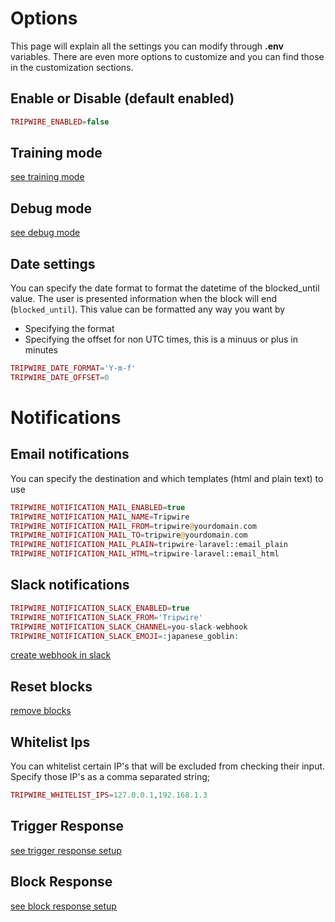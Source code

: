 # Options
This page will explain all the settings you can modify through **.env** variables. 
There are even more options to customize and you can find those in the customization sections.

## Enable or Disable (default enabled) 
```php
TRIPWIRE_ENABLED=false
```

## Training mode
[see training mode](training-mode.md)

## Debug mode
[see debug mode](debug-mode.md)

## Date settings
You can specify the date format to format the datetime of the blocked_until value.
The user is presented information when the block will end (```blocked_until```). 
This value can be formatted any way you want by 
* Specifying the format
* Specifying the offset for non UTC times, this is a minuus or plus in minutes

```php
TRIPWIRE_DATE_FORMAT='Y-m-f'
TRIPWIRE_DATE_OFFSET=0
```

# Notifications

## Email notifications
You can specify the destination
and which templates (html and plain text) to use
```php
TRIPWIRE_NOTIFICATION_MAIL_ENABLED=true
TRIPWIRE_NOTIFICATION_MAIL_NAME=Tripwire
TRIPWIRE_NOTIFICATION_MAIL_FROM=tripwire@yourdomain.com
TRIPWIRE_NOTIFICATION_MAIL_TO=tripwire@yourdomain.com
TRIPWIRE_NOTIFICATION_MAIL_PLAIN=tripwire-laravel::email_plain
TRIPWIRE_NOTIFICATION_MAIL_HTML=tripwire-laravel::email_html
```

## Slack notifications
```php
TRIPWIRE_NOTIFICATION_SLACK_ENABLED=true
TRIPWIRE_NOTIFICATION_SLACK_FROM='Tripwire'
TRIPWIRE_NOTIFICATION_SLACK_CHANNEL=you-slack-webhook
TRIPWIRE_NOTIFICATION_SLACK_EMOJI=:japanese_goblin:
```
[create webhook in slack](../references/slack-setup.md)

## Reset blocks
[remove blocks](../setup/reset.md)

## Whitelist Ips
You can whitelist certain IP's that will be excluded from checking their input.
Specify those IP's as a comma separated string;
```php
TRIPWIRE_WHITELIST_IPS=127.0.0.1,192.168.1.3
```

## Trigger Response
[see trigger response setup](trigger-response.md)

## Block Response
[see block response setup](block-response.md)

